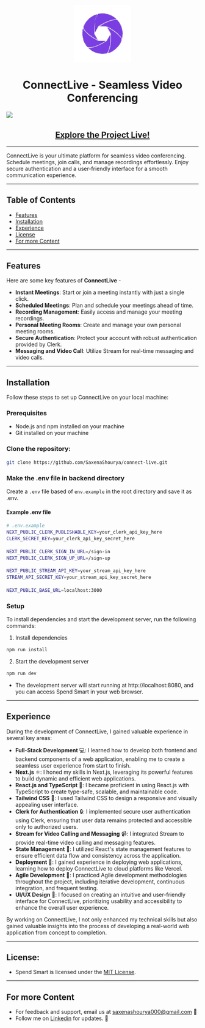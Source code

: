 <p align="center">
  <img src="public/logo.svg" width="150" />
</p>
<h1 align="center">ConnectLive - Seamless Video Conferencing</h1>

<img src="https://github.com/SaxenaShourya/connect-live/assets/143955797/03acb382-1786-4fc3-a6f9-095085e5af76" />

<h2 align="center">
  <a href="https://connect-live.vercel.app">Explore the Project Live!</a>
</h2>

<hr/>

ConnectLive is your ultimate platform for seamless video conferencing. Schedule meetings, join calls, and manage recordings effortlessly. Enjoy secure authentication and a user-friendly interface for a smooth communication experience.

<hr/>

## Table of Contents

- [Features](#features)
- [Installation](#installation)
- [Experience](#experience)
- [License](#license)
- [For more Content](#for-more-content)

<hr>

## Features

Here are some key features of **ConnectLive** -

- **Instant Meetings**: Start or join a meeting instantly with just a single click.
- **Scheduled Meetings**: Plan and schedule your meetings ahead of time.
- **Recording Management**: Easily access and manage your meeting recordings.
- **Personal Meeting Rooms**: Create and manage your own personal meeting rooms.
- **Secure Authentication**: Protect your account with robust authentication provided by Clerk.
- **Messaging and Video Call**: Utilize Stream for real-time messaging and video calls.

<hr/>

## Installation

Follow these steps to set up ConnectLive on your local machine:

### Prerequisites

- Node.js and npm installed on your machine
- Git installed on your machine

### Clone the repository:

```bash
git clone https://github.com/SaxenaShourya/connect-live.git
```

### Make the .env file in backend directory

Create a `.env` file based of `env.example` in the root directory and save it as .env.

#### Example .env file

```bash
# .env.example
NEXT_PUBLIC_CLERK_PUBLISHABLE_KEY=your_clerk_api_key_here
CLERK_SECRET_KEY=your_clerk_api_key_secret_here

NEXT_PUBLIC_CLERK_SIGN_IN_URL=/sign-in
NEXT_PUBLIC_CLERK_SIGN_UP_URL=/sign-up

NEXT_PUBLIC_STREAM_API_KEY=your_stream_api_key_here
STREAM_API_SECRET_KEY=your_stream_api_key_secret_here

NEXT_PUBLIC_BASE_URL=localhost:3000
```

### Setup

To install dependencies and start the development server, run the following commands:

1. Install dependencies

```bash
npm run install
```

2. Start the development server

```bash
npm run dev
```

- The development server will start running at http://localhost:8080, and you can access Spend Smart in your web browser.

<hr/>

## Experience

During the development of ConnectLive, I gained valuable experience in several key areas:

- **Full-Stack Development** 💻: I learned how to develop both frontend and backend components of a web application, enabling me to create a seamless user experience from start to finish.
- **Next.js** ⚛️: I honed my skills in Next.js, leveraging its powerful features to build dynamic and efficient web applications.
- **React.js and TypeScript** 🚀: I became proficient in using React.js with TypeScript to create type-safe, scalable, and maintainable code.
- **Tailwind CSS** 🎨: I used Tailwind CSS to design a responsive and visually appealing user interface.
- **Clerk for Authentication** 🔒: I implemented secure user authentication using Clerk, ensuring that user data remains protected and accessible only to authorized users.
- **Stream for Video Calling and Messaging** 📹: I integrated Stream to provide real-time video calling and messaging features.
- **State Management** 🔄: I utilized React's state management features to ensure efficient data flow and consistency across the application.
- **Deployment** 🚀: I gained experience in deploying web applications, learning how to deploy ConnectLive to cloud platforms like Vercel.
- **Agile Development** 🔄: I practiced Agile development methodologies throughout the project, including iterative development, continuous integration, and frequent testing.
- **UI/UX Design** 🎨: I focused on creating an intuitive and user-friendly interface for ConnectLive, prioritizing usability and accessibility to enhance the overall user experience.

By working on ConnectLive, I not only enhanced my technical skills but also gained valuable insights into the process of developing a real-world web application from concept to completion.

<hr/>

## License:

- Spend Smart is licensed under the [MIT License](LICENSE).

<hr/>

## For more Content

- For feedback and support, email us at saxenashourya000@gmail.com 📧
- Follow me on [Linkedin](https://www.linkedin.com/in/shouryasaxena) for updates. 🔗
